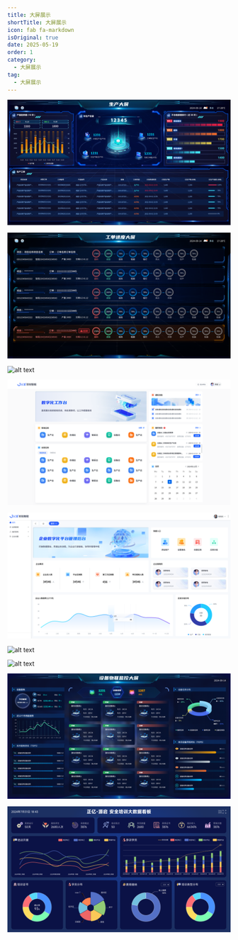 ```yaml
---
title: 大屏展示
shortTitle: 大屏展示
icon: fab fa-markdown
isOriginal: true
date: 2025-05-19
order: 1
category:
  - 大屏展示
tag:
  - 大屏展示
---
```

![alt text](<生产大屏 (1).png>) 

![alt text](工单进度大屏.png) 

![alt text](<设备物联监控大屏 (1).png>) 

![alt text](即刻工业门户.png)

 ![alt text](首页.png) 
 
 ![alt text](设备云.png) 
 
 ![alt text](生产云长图.png) 
 
 ![alt text](设备物联监控大屏.png) 
 
 ![alt text](大屏.png)